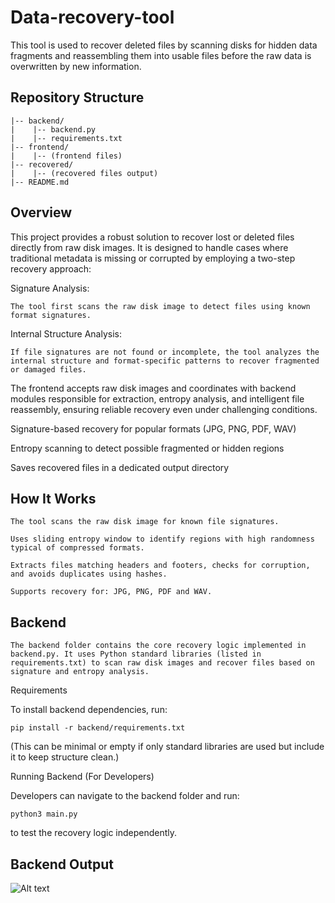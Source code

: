 # Data-recovery-tool
This tool is used to recover deleted files by scanning disks for hidden data fragments and reassembling them into usable files before the raw data is overwritten by new information.

## Repository Structure

    |-- backend/
    |    |-- backend.py
    |    |-- requirements.txt
    |-- frontend/
    |    |-- (frontend files)
    |-- recovered/
    |    |-- (recovered files output)
    |-- README.md


## Overview


This project provides a robust solution to recover lost or deleted files directly from raw disk images. It is designed to handle cases where traditional metadata is missing or corrupted by employing a two-step recovery approach:

Signature Analysis: 
    
    The tool first scans the raw disk image to detect files using known format signatures.

Internal Structure Analysis: 
 
    If file signatures are not found or incomplete, the tool analyzes the internal structure and format-specific patterns to recover fragmented or damaged files.

The frontend accepts raw disk images and coordinates with backend modules responsible for extraction, entropy analysis, and intelligent file reassembly, ensuring reliable recovery even under challenging conditions.

Signature-based recovery for popular formats (JPG, PNG, PDF, WAV)

Entropy scanning to detect possible fragmented or hidden regions

Saves recovered files in a dedicated output directory
    

## How It Works

    The tool scans the raw disk image for known file signatures.

    Uses sliding entropy window to identify regions with high randomness typical of compressed formats.

    Extracts files matching headers and footers, checks for corruption, and avoids duplicates using hashes.

    Supports recovery for: JPG, PNG, PDF and WAV.

## Backend
    The backend folder contains the core recovery logic implemented in backend.py. It uses Python standard libraries (listed in requirements.txt) to scan raw disk images and recover files based on signature and entropy analysis.

Requirements

To install backend dependencies, run:

    pip install -r backend/requirements.txt

(This can be minimal or empty if only standard libraries are used but include it to keep structure clean.)

Running Backend (For Developers)

Developers can navigate to the backend folder and run:

    python3 main.py

to test the recovery logic independently.

## Backend Output 

![Alt text](https://github.com/user-attachments/assets/b0a0123e-bec0-46c3-93cd-b8415032275b)






